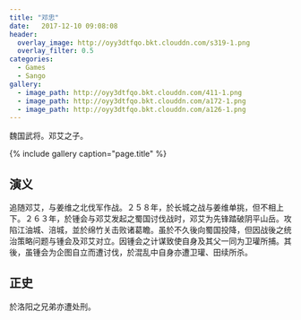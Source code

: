```yaml
---
title: "邓忠"
date:   2017-12-10 09:08:08
header:
  overlay_image: http://oyy3dtfqo.bkt.clouddn.com/s319-1.png
  overlay_filter: 0.5
categories:
  - Games
  - Sango
gallery:
  - image_path: http://oyy3dtfqo.bkt.clouddn.com/411-1.png
  - image_path: http://oyy3dtfqo.bkt.clouddn.com/a172-1.png
  - image_path: http://oyy3dtfqo.bkt.clouddn.com/a126-1.png
---
```


魏国武将。邓艾之子。

{% include gallery caption="page.title" %}

## 演义

追随邓艾，与姜维之北伐军作战。２５８年，於长城之战与姜维单挑，但不相上下。２６３年，於锺会与邓艾发起之蜀国讨伐战时，邓艾为先锋踏破阴平山岳。攻陷江油城、涪城，並於绵竹关击败诸葛瞻。虽於不久後向蜀国投降，但因战後之统治策略问题与锺会及邓艾对立。因锺会之计谋致使自身及其父一同为卫瓘所捕。其後，虽锺会为企图自立而遭讨伐，於混乱中自身亦遭卫瓘、田续所杀。

## 正史

於洛阳之兄弟亦遭处刑。